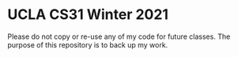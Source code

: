 # UCLA CS31 Winter 2021
 
Please do not copy or re-use any of my code for future classes. The purpose of this repository is to back up my work.
